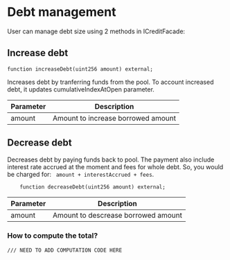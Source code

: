 # Debt management

User can manage debt size using 2 methods in ICreditFacade:

## Increase debt

```solidity
function increaseDebt(uint256 amount) external;
```

Increases debt by tranferring funds from the pool. To account increased debt, it updates cumulativeIndexAtOpen parameter.

| Parameter | Description                        |
| --------- | ---------------------------------- |
| amount    | Amount to increase borrowed amount |

## Decrease debt

Decreases debt by paying funds back to pool. The payment also include interest rate accrued at the moment and fees for whole debt. So, you would be charged for:
` amount + interestAccrued + fees`.

```solidity
    function decreaseDebt(uint256 amount) external;
```

| Parameter | Description                         |
| --------- | ----------------------------------- |
| amount    | Amount to descrease borrowed amount |

### How to compute the total?

```solidity
/// NEED TO ADD COMPUTATION CODE HERE
```